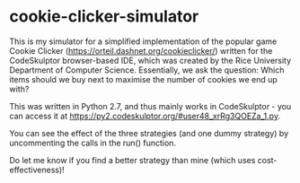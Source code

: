# cookie-clicker-simulator

This is my simulator for a simplified implementation of the popular game Cookie Clicker (https://orteil.dashnet.org/cookieclicker/) written for the CodeSkulptor browser-based IDE, which was created by the Rice University Department of Computer Science. Essentially, we ask the question: Which items should we buy next to maximise the number of cookies we end up with?

This was written in Python 2.7, and thus mainly works in CodeSkulptor - you can access it at https://py2.codeskulptor.org/#user48_xrRg3QOEZa_1.py.

You can see the effect of the three strategies (and one dummy strategy) by uncommenting the calls in the run() function.

Do let me know if you find a better strategy than mine (which uses cost-effectiveness)!
